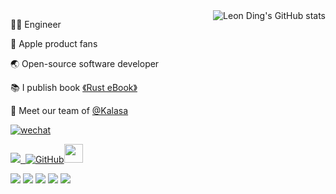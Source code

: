 

<!-- [![Top Langs](https://github-readme-stats.vercel.app/api/top-langs/?username=auula&layout=compact)](https://github.com/anuraghazra/github-readme-stats) -->


<img align="right"  src="https://github-readme-stats.vercel.app/api?username=auula&show_icons=true&theme=Default" alt="Leon Ding's GitHub stats" />

<!-- <a href="https://masonicgit.github.io/pacman/" target="_blank"><img align="right"  width="400px" src="./developer-github.gif"  /></a> -->





👨‍💻‍ Engineer

🍎 Apple product fans

🌏 Open-source software developer

📚 I publish book [《Rust eBook》](http://rust.ibyte.me/)


🎈 Meet our team of [@Kalasa](https://github.com/kalasadb)

[![wechat](https://img.shields.io/badge/公众号：TPaper-%23323031?style=flat&logo=wechat)](https://qr.api.cli.im/newqr/create?data=https%253A%252F%252Fmp.weixin.qq.com%252Fmp%252Fqrcode%253Fscene%253D10000004%2526size%253D102%2526__biz%253DMzI3MzQwNjcyNg%253D%253D%2526mid%253D2247485256%2526idx%253D1%2526sn%253D1a24c3f79d1a0f6b0c4529792383a1ee%2526send_time%253D&level=H&transparent=0&bgcolor=%23ffffff&forecolor=%2368B56B&blockpixel=12&marginblock=2&logourl=&size=400&logoshape=no&embed_text_fontfamily=simhei.ttc&foretype=2&gradient_way=slash&forecolor2=%2321938E&eye_use_fore=1&qrcode_eyes=pin-4.png&outcolor=%239A3131&incolor=%237D4646&body_type=25&water_ratio=1&qr_rotate=0&text=%E6%89%AB%E4%B8%80%E6%89%AB&fontfamily=simhei.ttc&logo_pos=0&kid=bizcliim&time=1655642279&key=4c19787083d70620dfee171660f21599)

<p ><a href="https://www.ibyte.me"><img src="https://komarev.com/ghpvc/?username=higker">&nbsp;&nbsp;<img alt="GitHub" src="https://img.shields.io/badge/dynamic/json?logo=github&label=GitHub+Followers&labelColor=282c34&color=181717&query=%24.data.totalSubs&url=https%3A%2F%2Fapi.spencerwoo.com%2Fsubstats%2F%3Fsource%3Dgithub%26queryKey%3Dauula&longCache=true"><img src="https://media.giphy.com/media/WUlplcMpOCEmTGBtBW/giphy.gif" width="30">
</a>
<p>

[![](https://img.shields.io/badge/Golang-1E90FF?style=flat-square&logo=go&logoColor=white)](#)
[![](https://img.shields.io/badge/-Java-red?style=flat-square&logo=java&logoColor=white)](#)
[![](https://img.shields.io/badge/Rust-000000?style=flat-square&logo=Rust&logoColor=White)](#)
[![](https://img.shields.io/badge/Vim-2E8B57?style=flat-square&logo=Vim&logoColor=White)](#)
[![](https://img.shields.io/badge/IDE-Jetbrains-000000?style=flat-square&logo=jetbrains&logoColor=White)](#)

<!-- 
<img align="right" src="https://github-readme-stats.vercel.app/api/top-langs/?username=panjf2000&show_icons=true&theme=cobalt&layout=compact" alt="Top Langs" />
-->

